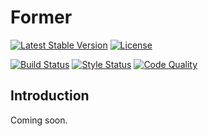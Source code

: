 # Former
<p>
<a href="https://packagist.org/packages/anilcancakir/former"><img src="https://poser.pugx.org/anilcancakir/former/v/stable.svg" alt="Latest Stable Version"></a>
<a href="https://packagist.org/packages/anilcancakir/former"><img src="https://poser.pugx.org/anilcancakir/former/license" alt="License"></a>
</p>
<p>
<a href="https://travis-ci.org/anilcancakir/former"><img src="https://img.shields.io/travis/anilcancakir/former/master.svg?style=flat-square&label=TravisCI" alt="Build Status"></a>
<a href="https://styleci.io/repos/100309022"><img src="https://styleci.io/repos/100309022/shield" alt="Style Status"></a>
<a href="https://scrutinizer-ci.com/g/anilcancakir/former/"><img src="https://img.shields.io/scrutinizer/g/anilcancakir/former.svg?style=flat-square&label=Code+Quality" alt="Code Quality"></a>

</p>

## Introduction

Coming soon.